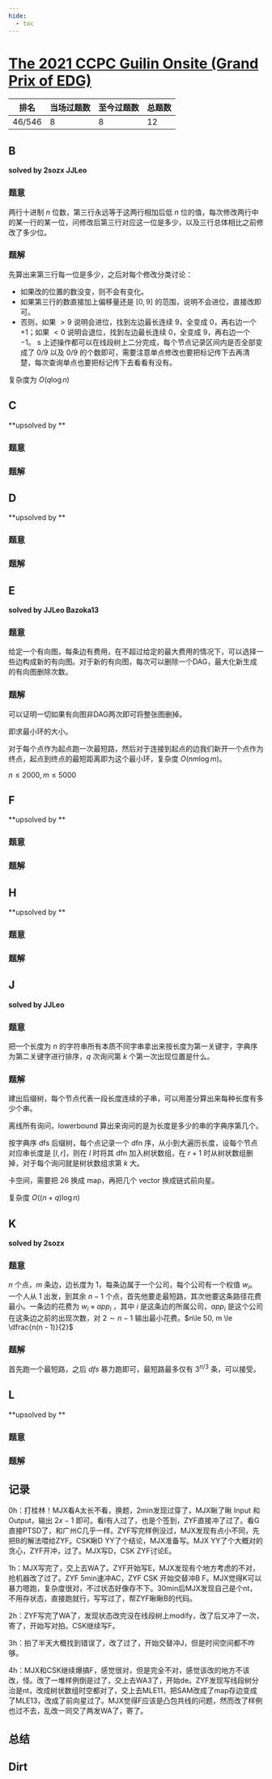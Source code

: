 ```yaml
---
hide:
  - toc
---
```


# [The 2021 CCPC Guilin Onsite (Grand Prix of EDG)](https://codeforces.com/gym/103409)

| 排名   | 当场过题数 | 至今过题数 | 总题数 |
| ------ | ---------- | ---------- | ------ |
| 46/546 | 8          | 8          | 12     |

## **B**

**solved by 2sozx JJLeo**

### 题意

两行十进制 $n$ 位数，第三行永远等于这两行相加后低 $n$ 位的值，每次修改两行中的某一行的某一位，问修改后第三行对应这一位是多少，以及三行总体相比之前修改了多少位。

### 题解

先算出来第三行每一位是多少，之后对每个修改分类讨论：

- 如果改的位置的数没变，则不会有变化。
- 如果第三行的数直接加上偏移量还是 $[0,9]$ 的范围，说明不会进位，直接改即可。
- 否则，如果 $>9$ 说明会进位，找到左边最长连续 $9$，全变成 $0$，再右边一个 $+1$；如果 $<0$ 说明会退位，找到左边最长连续 $0$，全变成 $9$，再右边一个 $-1$。
s
上述操作都可以在线段树上二分完成，每个节点记录区间内是否全部变成了 $0/9$ 以及 $0/9$ 的个数即可，需要注意单点修改也要把标记传下去再清楚，每次查询单点也要把标记传下去看看有没有。

复杂度为 $O(q\log{n})$

## **C**

**upsolved by **

### 题意



### 题解



## **D**

**upsolved by **

### 题意



### 题解



## **E**

**solved by JJLeo Bazoka13**

### 题意

给定一个有向图，每条边有费用，在不超过给定的最大费用的情况下，可以选择一些边构成新的有向图。对于新的有向图，每次可以删除一个DAG，最大化新生成的有向图删除次数。

### 题解

可以证明一切如果有向图非DAG两次即可将整张图删掉。

即求最小环的大小。

对于每个点作为起点跑一次最短路，然后对于连接到起点的边我们新开一个点作为终点，起点到终点的最短距离即为这个最小环，复杂度 $O(nm\log{m})$。

$n\le 2000, m\le 5000$

## **F**

**upsolved by **

### 题意



### 题解



## **H**

**upsolved by **

### 题意



### 题解



## **J**

**solved by JJLeo**

### 题意

把一个长度为 $n$ 的字符串所有本质不同字串拿出来按长度为第一关键字，字典序为第二关键字进行排序，$q$ 次询问第 $k$ 个第一次出现位置是什么。

### 题解

建出后缀树，每个节点代表一段长度连续的子串，可以用差分算出来每种长度有多少个串。

离线所有询问，lowerbound 算出来询问的是为长度是多少的串的字典序第几个。

按字典序 dfs 后缀树，每个点记录一个 dfn 序，从小到大遍历长度，设每个节点对应串长度是 $[l,r]$，则在 $l$ 时将其 dfn 加入树状数组，在 $r+1$ 时从树状数组删掉，对于每个询问就是树状数组求第 $k$ 大。

卡空间，需要把 $26$ 换成 map，再把几个 vector 换成链式前向星。

复杂度 $O((n + q)\log{n})$

## **K**

**solved by 2sozx**

### 题意

$n$ 个点，$m$ 条边，边长度为 $1$，每条边属于一个公司，每个公司有一个权值 $w_i$。一个人从 $1$ 出发，到其余 $n-1$ 个点，首先他要走最短路，其次他要这条路径花费最小。一条边的花费为 $w_i\times app_i$ ，其中 $i$ 是这条边的所属公司，$app_i$ 是这个公司在这条边之前的出现次数，对 $2\sim n - 1$ 输出最小花费。$n\le 50, m \le \dfrac{n(n - 1)}{2}$

### 题解

首先跑一个最短路，之后 $dfs$ 暴力跑即可，最短路最多仅有 $3^{n/3}$ 条，可以接受。

## **L**

**upsolved by **

### 题意



### 题解



## **记录**

0h：打桂林！MJX看A太长不看，换题，2min发现过穿了，MJX瞅了瞅 Input 和 Output，输出 $2x-1$ 即可。看I有人过了，也是个签到，ZYF直接冲了过了。看G直接PTSD了，和广州C几乎一样。ZYF写完样例没过，MJX发现有点小不同，先把B的解法喂给ZYF。CSK瞅D YY了个结论，MJX准备写。MJX YY了个大概对的贪心，ZYF开冲，过了。MJX写D，CSK ZYF讨论E。

1h：MJX写完了，交上去WA了。ZYF开始写E，MJX发现有个地方考虑的不对，抢机器改了过了。ZYF 5min速冲AC，ZYF CSK 开始交替冲B F。MJX觉得K可以暴力嗯跑，复杂度很对，不过状态好像存不下。30min后MJX发现自己是个nt，不用存状态，直接跑就行，写写过了，帮ZYF瞅瞅B的代码。

2h：ZYF写完了WA了，发现状态改完没在线段树上modify，改了后又冲了一次，寄了，开始写对拍。CSK继续写F。

3h：拍了半天大概找到错误了，改了过了，开始交替冲J，但是时间空间都不咋够。

4h：MJX和CSK继续爆搞F，感觉很对，但是完全不对，感觉该改的地方不该改，怪。改了一堆样例倒是过了，交上去WA3了，开始de。ZYF发现写线段树分治是nt，改成树状数组时空都对了，交上去MLE11，把SAM改成了map存边变成了MLE13，改成了前向星过了。MJX觉得F应该是凸包共线的问题，然而改了样例也过不去，乱改一同交了两发WA了，寄了。

## **总结**

## **Dirt**



